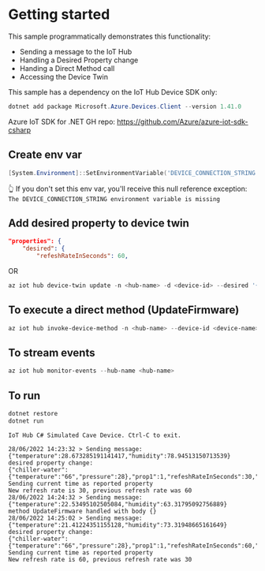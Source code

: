 # Getting started

This sample programmatically demonstrates this functionality:
- Sending a message to the IoT Hub
- Handling a Desired Property change
- Handing a Direct Method call
- Accessing the Device Twin

This sample has a dependency on the IoT Hub Device SDK only:

```powershell
dotnet add package Microsoft.Azure.Devices.Client --version 1.41.0
```

Azure IoT SDK for .NET GH repo: https://github.com/Azure/azure-iot-sdk-csharp

## Create env var

```powershell
[System.Environment]::SetEnvironmentVariable('DEVICE_CONNECTION_STRING','HostName=<hub-name>.azure-devices.net;DeviceId=<device-id>;SharedAccessKey=<key>')
```

👆 If you don't set this env var, you'll receive this null reference exception: `The DEVICE_CONNECTION_STRING environment variable is missing`

## Add desired property to device twin

```json
"properties": {
    "desired": {
        "refeshRateInSeconds": 60,
```

OR

```powershell
az iot hub device-twin update -n <hub-name> -d <device-id> --desired '{"refeshRateInSeconds":5}'
```

## To execute a direct method (UpdateFirmware)

```powershell
az iot hub invoke-device-method -n <hub-name> --device-id <device-name> --method-name "UpdateFirmware" --method-payload "{}"
```

## To stream events

```powershell
az iot hub monitor-events --hub-name <hub-name>
```

## To run

```powershell
dotnet restore
dotnet run
```

```
IoT Hub C# Simulated Cave Device. Ctrl-C to exit.

28/06/2022 14:23:32 > Sending message: {"temperature":28.673285191141417,"humidity":78.94513150713539}
desired property change:
{"chiller-water":{"temperature":"66","pressure":28},"prop1":1,"refeshRateInSeconds":30,"$version":15}
Sending current time as reported property
New refresh rate is 30, previous refresh rate was 60
28/06/2022 14:24:32 > Sending message: {"temperature":22.53495102505084,"humidity":63.31795092756889}
method UpdateFirmware handled with body {}
28/06/2022 14:25:02 > Sending message: {"temperature":21.41224351155128,"humidity":73.31948665161649}
desired property change:
{"chiller-water":{"temperature":"66","pressure":28},"prop1":1,"refeshRateInSeconds":60,"$version":16}
Sending current time as reported property
New refresh rate is 60, previous refresh rate was 30
```